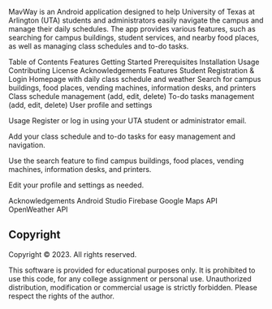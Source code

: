 

MavWay is an Android application designed to help University of Texas at Arlington (UTA) students and administrators easily navigate the campus and manage their daily schedules. The app provides various features, such as searching for campus buildings, student services, and nearby food places, as well as managing class schedules and to-do tasks.

Table of Contents
Features
Getting Started
Prerequisites
Installation
Usage
Contributing
License
Acknowledgements
Features
Student Registration & Login
Homepage with daily class schedule and weather
Search for campus buildings, food places, vending machines, information desks, and printers
Class schedule management (add, edit, delete)
To-do tasks management (add, edit, delete)
User profile and settings

Usage
Register or log in using your UTA student or administrator email.

Add your class schedule and to-do tasks for easy management and navigation.

Use the search feature to find campus buildings, food places, vending machines, information desks, and printers.

Edit your profile and settings as needed.


Acknowledgements
Android Studio
Firebase
Google Maps API
OpenWeather API



## Copyright 

Copyright © 2023. All rights reserved.

This software is provided for educational purposes only. It is prohibited to use this code, for any college assignment or personal use. Unauthorized distribution, modification or commercial usage is strictly forbidden. Please respect the rights of the author.

